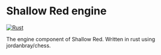 # Shallow Red engine

[![Rust](https://github.com/15jgme/shallow_red_engine/actions/workflows/rust.yml/badge.svg)](https://github.com/15jgme/shallow_red_engine/actions/workflows/rust.yml)

The engine component of Shallow Red. Written in rust using jordanbray/chess.
